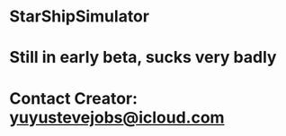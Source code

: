 # StarShipSimulator

# Still in early beta, sucks very badly

# Contact Creator: yuyustevejobs@icloud.com